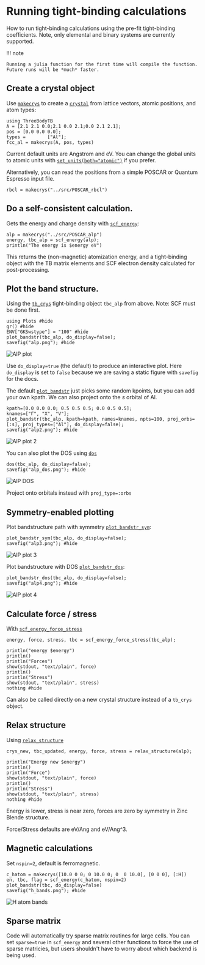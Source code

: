# Running tight-binding calculations

How to run tight-binding calculations using the pre-fit tight-binding
coefficients. Note, only elemental and binary systems are currently
supported.

!!! note

    Running a julia function for the first time will compile the function. Future runs will be *much* faster.

## **Create a crystal object**

Use [`makecrys`](@ref) to create a [`crystal`](@ref) from lattice vectors, atomic positions, and atom types:

```@example 1
using ThreeBodyTB
A = [2.1 2.1 0.0;2.1 0.0 2.1;0.0 2.1 2.1];
pos = [0.0 0.0 0.0];
types =        ["Al"];
fcc_al = makecrys(A, pos, types)
```
Current default units are Angstrom and eV. You can change the global units to atomic units with [`set_units(both="atomic")`](@ref) if you prefer.

Alternatively, you can read the positions from a simple POSCAR or Quantum Espresso input file.

```@example 1
rbcl = makecrys("../src/POSCAR_rbcl")
```

## **Do a self-consistent calculation.**

Gets the energy and charge density with [`scf_energy`](@ref):

```@example 1
alp = makecrys("../src/POSCAR_alp")
energy, tbc_alp = scf_energy(alp); 
println("The energy is $energy eV")
```
This returns the (non-magnetic) atomization energy, and a tight-binding object with the TB matrix elements and SCF electron density calculated for post-processing.

## **Plot the band structure.**

Using the [`tb_crys`](@ref) tight-binding object `tbc_alp` from above. Note: SCF must be done first.

```@example 1
using Plots #hide
gr() #hide
ENV["GKSwstype"] = "100" #hide
plot_bandstr(tbc_alp, do_display=false); 
savefig("alp.png"); #hide
```

![AlP plot](alp.png)

Use `do_display=true` (the default) to produce an interactive plot. Here `do_display` is set to `false` because we are saving a static figure with `savefig` for the docs.

The default [`plot_bandstr`](@ref) just picks some random kpoints, but you can add your own kpath. We can also project onto the *s* orbital of Al.

```@example 1
kpath=[0.0 0.0 0.0; 0.5 0.5 0.5; 0.0 0.5 0.5];
knames=["Γ", "X", "V"];
plot_bandstr(tbc_alp, kpath=kpath, names=knames, npts=100, proj_orbs=[:s], proj_types=["Al"], do_display=false);
savefig("alp2.png"); #hide
```

![AlP plot 2](alp2.png)

You can also plot the DOS using [`dos`](@ref)

```@example 1
dos(tbc_alp, do_display=false);
savefig("alp_dos.png"); #hide
```

![AlP DOS](alp_dos.png)

Project onto orbitals instead with `proj_type=:orbs`

## **Symmetry-enabled plotting**

Plot bandstructure path with symmetry [`plot_bandstr_sym`](@ref):

```@example 1
plot_bandstr_sym(tbc_alp, do_display=false);
savefig("alp3.png"); #hide
```

![AlP plot 3](alp3.png)

Plot bandstructure with DOS [`plot_bandstr_dos`](@ref):

```@example 1
plot_bandstr_dos(tbc_alp, do_display=false);
savefig("alp4.png"); #hide
```

![AlP plot 4](alp4.png)



## **Calculate force / stress**

With [`scf_energy_force_stress`](@ref)

```@example 1
energy, force, stress, tbc = scf_energy_force_stress(tbc_alp);

println("energy $energy")
println()
println("Forces")
show(stdout, "text/plain", force)
println()
println("Stress")
show(stdout, "text/plain", stress)
nothing #hide
```
Can also be called directly on a new crystal structure instead of a `tb_crys` object.

## **Relax structure**

Using [`relax_structure`](@ref)

```@example 1
crys_new, tbc_updated, energy, force, stress = relax_structure(alp);

println("Energy new $energy")
println()
println("Force")
show(stdout, "text/plain", force)
println()
println("Stress")
show(stdout, "text/plain", stress)
nothing #hide
```
Energy is lower, stress is near zero, forces are zero by symmetry in Zinc Blende structure.

Force/Stress defaults are eV/Ang and eV/Ang^3.

## **Magnetic calculations**

Set `nspin=2`, default is ferromagnetic.

```@example 1
c_hatom = makecrys([10.0 0 0; 0 10.0 0; 0  0 10.0], [0 0 0], [:H])
en, tbc, flag = scf_energy(c_hatom, nspin=2)
plot_bandstr(tbc, do_display=false)
savefig("h_bands.png"); #hide
```
![H atom bands](h_bands.png)

## **Sparse matrix**

Code will automatically try sparse matrix routines for large
cells. You can set `sparse=true` in `scf_energy` and several other
functions to force the use of sparse matricies, but users shouldn't
have to worry about which backend is being used.

